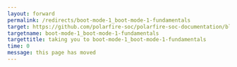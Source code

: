 ```yaml
---
layout: forward
permalink: /redirects/boot-mode-1_boot-mode-1-fundamentals
target: https://github.com/polarfire-soc/polarfire-soc-documentation/blob/master/fundamentals/boot-modes/boot-mode-1/boot-mode-1-fundamentals.md
targetname: boot-mode-1_boot-mode-1-fundamentals
targettitle: taking you to boot-mode-1_boot-mode-1-fundamentals
time: 0
message: this page has moved
---
```

